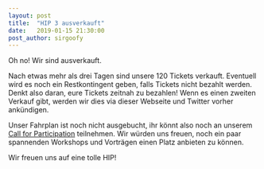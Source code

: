 ```yaml
---
layout: post
title:  "HIP 3 ausverkauft"
date:   2019-01-15 21:30:00
post_author: sirgoofy
---
```


Oh no! Wir sind ausverkauft.

Nach etwas mehr als drei Tagen sind unsere 120 Tickets verkauft. Eventuell wird es noch ein Restkontingent geben, falls Tickets nicht bezahlt werden. Denkt also daran, eure Tickets zeitnah zu bezahlen! Wenn es einen zweiten Verkauf gibt, werden wir dies via dieser Webseite und Twitter vorher ankündigen.

Unser Fahrplan ist noch nicht ausgebucht, ihr könnt also noch an unserem [Call for Participation](https://fahrplan.hackimpott.de/hip3/cfp) teilnehmen. Wir würden uns freuen, noch ein paar spannenden Workshops und Vorträgen einen Platz anbieten zu können.

Wir freuen uns auf eine tolle HIP!
